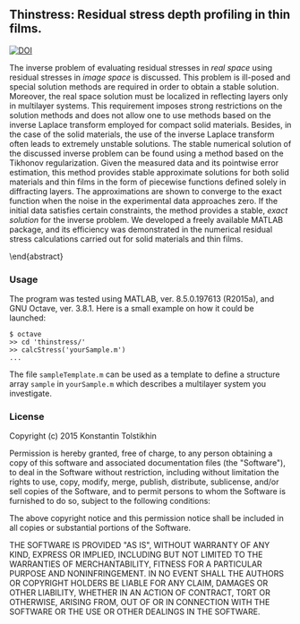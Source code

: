 ## Thinstress: Residual stress depth profiling in thin films.

[![DOI](https://zenodo.org/badge/19969/consttgit/thinstress.svg)](https://zenodo.org/badge/latestdoi/19969/consttgit/thinstress)

The inverse problem of evaluating residual stresses in *real space* using residual stresses in *image space* is discussed. This problem is ill-posed and special solution methods are required in order to obtain a stable solution. Moreover, the real space solution must be localized in reflecting layers only in multilayer systems. This requirement imposes strong restrictions on the solution methods and does not allow one to use methods based on the inverse Laplace transform employed for compact solid materials. Besides, in the case of the solid materials, the use of the inverse Laplace transform often leads to extremely unstable solutions. The stable numerical solution of the discussed inverse problem can be found using a method based on the Tikhonov regularization. Given the measured data and its pointwise error estimation, this method provides stable approximate solutions for both solid materials and thin films in the form of piecewise functions defined solely in diffracting layers. The approximations are shown to converge to the exact function when the noise in the experimental data approaches zero. If the initial data satisfies certain constraints, the method provides a stable, *exact solution* for the inverse problem. We developed a freely available MATLAB package, and its efficiency was demonstrated in the numerical residual stress calculations carried out for solid materials and thin films.

\end{abstract}

### Usage

The program was tested using MATLAB, ver. 8.5.0.197613 (R2015a), and GNU Octave, ver. 3.8.1.  Here is a small example on how it could be launched:
```
$ octave
>> cd 'thinstress/'
>> calcStress('yourSample.m')
...
```
The file `sampleTemplate.m` can be used as a template to define a structure array `sample` in `yourSample.m` which describes a multilayer system you investigate.  

### License

Copyright (c) 2015 Konstantin Tolstikhin

Permission is hereby granted, free of charge, to any person obtaining a copy
of this software and associated documentation files (the "Software"), to deal
in the Software without restriction, including without limitation the rights
to use, copy, modify, merge, publish, distribute, sublicense, and/or sell
copies of the Software, and to permit persons to whom the Software is
furnished to do so, subject to the following conditions:

The above copyright notice and this permission notice shall be included in
all copies or substantial portions of the Software.

THE SOFTWARE IS PROVIDED "AS IS", WITHOUT WARRANTY OF ANY KIND, EXPRESS OR
IMPLIED, INCLUDING BUT NOT LIMITED TO THE WARRANTIES OF MERCHANTABILITY,
FITNESS FOR A PARTICULAR PURPOSE AND NONINFRINGEMENT. IN NO EVENT SHALL THE
AUTHORS OR COPYRIGHT HOLDERS BE LIABLE FOR ANY CLAIM, DAMAGES OR OTHER
LIABILITY, WHETHER IN AN ACTION OF CONTRACT, TORT OR OTHERWISE, ARISING FROM,
OUT OF OR IN CONNECTION WITH THE SOFTWARE OR THE USE OR OTHER DEALINGS IN
THE SOFTWARE.
